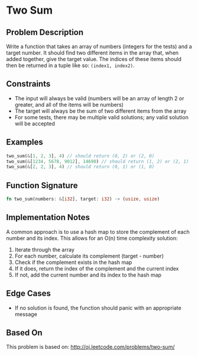 # Two Sum

## Problem Description

Write a function that takes an array of numbers (integers for the tests) and a target number. It should find two different items in the array that, when added together, give the target value. The indices of these items should then be returned in a tuple like so: `(index1, index2)`.

## Constraints

- The input will always be valid (numbers will be an array of length 2 or greater, and all of the items will be numbers)
- The target will always be the sum of two different items from the array
- For some tests, there may be multiple valid solutions; any valid solution will be accepted

## Examples

```rust
two_sum(&[1, 2, 3], 4) // should return (0, 2) or (2, 0)
two_sum(&[1234, 5678, 9012], 14690) // should return (1, 2) or (2, 1)
two_sum(&[2, 2, 3], 4) // should return (0, 1) or (1, 0)
```

## Function Signature

```rust
fn two_sum(numbers: &[i32], target: i32) -> (usize, usize)
```

## Implementation Notes

A common approach is to use a hash map to store the complement of each number and its index. This allows for an O(n) time complexity solution:

1. Iterate through the array
2. For each number, calculate its complement (target - number)
3. Check if the complement exists in the hash map
4. If it does, return the index of the complement and the current index
5. If not, add the current number and its index to the hash map

## Edge Cases

- If no solution is found, the function should panic with an appropriate message

## Based On

This problem is based on: <http://oj.leetcode.com/problems/two-sum/>
